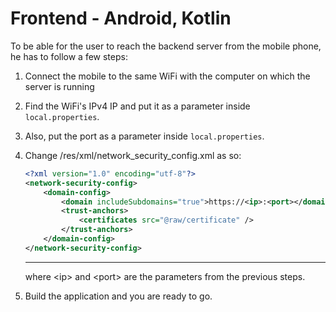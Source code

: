 # Frontend - Android, Kotlin

To be able for the user to reach the backend server from the mobile phone, he has to follow a few steps:
1. Connect the mobile to the same WiFi with the computer on which the server is running

2. Find the WiFi's IPv4 IP and put it as a parameter inside `local.properties`.

3. Also, put the port as a parameter inside `local.properties`.

4. Change /res/xml/network_security_config.xml as so:
    ```xml
    <?xml version="1.0" encoding="utf-8"?>
    <network-security-config>
        <domain-config>
            <domain includeSubdomains="true">https://<ip>:<port></domain>
            <trust-anchors>
                <certificates src="@raw/certificate" />
            </trust-anchors>
        </domain-config>
    </network-security-config>
    ```
   ___
   where \<ip> and \<port> are the parameters from the previous steps. 

5. Build the application and you are ready to go.